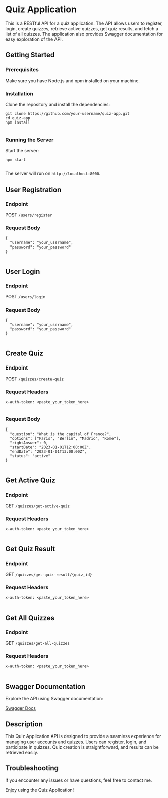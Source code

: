 <!DOCTYPE html>
<html lang="en">

<head>
  <meta charset="UTF-8">
  <meta name="viewport" content="width=device-width, initial-scale=1.0">
 
</head>

<body>

  <h1>Quiz Application</h1>

  <p>This is a RESTful API for a quiz application. The API allows users to register, login, create quizzes, retrieve active quizzes, get quiz results, and fetch a list of all quizzes. The application also provides Swagger documentation for easy exploration of the API.</p>

  <h2>Getting Started</h2>

  <h3>Prerequisites</h3>

  <p>Make sure you have Node.js and npm installed on your machine.</p>

  <h3>Installation</h3>

  <p>Clone the repository and install the dependencies:</p>

  <pre><code>git clone https://github.com/your-username/quiz-app.git
cd quiz-app
npm install
  </code></pre>

  <h3>Running the Server</h3>

  <p>Start the server:</p>

  <pre><code>npm start
  </code></pre>

  <p>The server will run on <code>http://localhost:8000</code>.</p>

  <h2>User Registration</h2>

  <h3>Endpoint</h3>

  <p>POST <code>/users/register</code></p>

  <h3>Request Body</h3>

  <pre><code>{
  "username": "your_username",
  "password": "your_password"
}
  </code></pre>

  <h2>User Login</h2>

  <h3>Endpoint</h3>

  <p>POST <code>/users/login</code></p>

  <h3>Request Body</h3>

  <pre><code>{
  "username": "your_username",
  "password": "your_password"
}
  </code></pre>

  <h2>Create Quiz</h2>

  <h3>Endpoint</h3>

  <p>POST <code>/quizzes/create-quiz</code></p>

  <h3>Request Headers</h3>

  <pre><code>x-auth-token: &lt;paste_your_token_here&gt;
  </code></pre>

  <h3>Request Body</h3>

  <pre><code>{
  "question": "What is the capital of France?",
  "options": ["Paris", "Berlin", "Madrid", "Rome"],
  "rightAnswer": 0,
  "startDate": "2023-01-01T12:00:00Z",
  "endDate": "2023-01-01T13:00:00Z",
  "status": "active"
}
  </code></pre>

  <h2>Get Active Quiz</h2>

  <h3>Endpoint</h3>

  <p>GET <code>/quizzes/get-active-quiz</code></p>

  <h3>Request Headers</h3>

  <pre><code>x-auth-token: &lt;paste_your_token_here&gt;
  </code></pre>

  <h2>Get Quiz Result</h2>

  <h3>Endpoint</h3>

  <p>GET <code>/quizzes/get-quiz-result/{quiz_id}</code></p>

  <h3>Request Headers</h3>

  <pre><code>x-auth-token: &lt;paste_your_token_here&gt;
  </code></pre>

  <h2>Get All Quizzes</h2>

  <h3>Endpoint</h3>

  <p>GET <code>/quizzes/get-all-quizzes</code></p>

  <h3>Request Headers</h3>

  <pre><code>x-auth-token: &lt;paste_your_token_here&gt;
  </code></pre>

  <h2>Swagger Documentation</h2>

  <p>Explore the API using Swagger documentation:</p>

  <a href="http://localhost:8000/api-docs" target="_blank">Swagger Docs</a>

  <h2>Description</h2>

  <p>This Quiz Application API is designed to provide a seamless experience for managing user accounts and quizzes. Users can register, login, and participate in quizzes. Quiz creation is straightforward, and results can be retrieved easily. </p>

  <h2>Troubleshooting</h2>

  <p>If you encounter any issues or have questions, feel free to contact me.</p>

  <p>Enjoy using the Quiz Application!</p>

</body>

</html>
